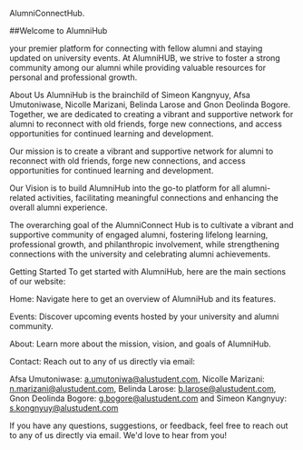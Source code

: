 AlumniConnectHub.

##Welcome to AlumniHub

 your premier platform for connecting with fellow alumni and staying updated on university events. At AlumniHUB, we strive to foster a strong community among our alumni while providing valuable resources for personal and professional growth.


About Us
AlumniHub is the brainchild of Simeon Kangnyuy, Afsa Umutoniwase, Nicolle Marizani, Belinda Larose and Gnon Deolinda Bogore. Together, we are dedicated to creating a vibrant and supportive network for alumni to reconnect with old friends, forge new connections, and access opportunities for continued learning and development.


Our mission is to create a vibrant and supportive network for alumni to reconnect with old friends, forge new connections, and access opportunities for continued learning and development.


Our Vision is to build AlumniHub into the go-to platform for all alumni-related activities, facilitating meaningful connections and enhancing the overall alumni experience.


The overarching goal of the AlumniConnect Hub is to cultivate a vibrant and supportive community of engaged alumni, fostering lifelong learning, professional growth, and philanthropic involvement, while strengthening connections with the university and celebrating alumni achievements.


Getting Started
To get started with AlumniHub, here are the main sections of our website:

Home: Navigate here to get an overview of AlumniHub and its features.

Events: Discover upcoming events hosted by your university and alumni community.

About: Learn more about the mission, vision, and goals of AlumniHub.

Contact: Reach out to any of us directly via email:

Afsa Umutoniwase: a.umutoniwa@alustudent.com,
Nicolle Marizani: n.marizani@alustudent.com,
Belinda Larose: b.larose@alustudent.com,
Gnon Deolinda Bogore: g.bogore@alustudent.com and 
Simeon Kangnyuy: s.kongnyuy@alustudent.com


If you have any questions, suggestions, or feedback, feel free to reach out to any of us directly via email. We'd love to hear from you!
